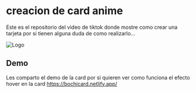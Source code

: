 
# creacion de card anime

Este es el repositorio del video de tiktok donde mostre como crear una tarjeta por si tienen alguna duda de como realizarlo...

![Logo](card/img/card.jpeg)


## Demo
Les comparto el demo de la card por si quieren ver como funciona el efecto hover en la card
https://bochicard.netlify.app/